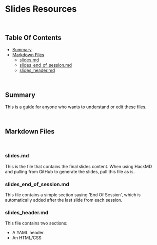 # Slides Resources

<br/>

## Table Of Contents

- [Summary](#Summary)
- [Markdown Files](#Markdown-Files.md)
  - [slides.md](#Slides.md)
  - [slides_end_of_session.md](#slides_end_of_session.md)
  - [slides_header.md](#slides_header.md)
  
<br/>

## Summary

This is a guide for anyone who wants to understand or edit these files.

<br/>

## Markdown Files

<br/>

### slides.md

This is the file that contains the final slides content.
When using HackMD and pulling from GitHub to generate the slides, pull this file as is.

### slides_end_of_session.md

This file contains a simple section saying 'End Of Session', which is automatically added after the last slide from each session.

### slides_header.md

This file contains two sections:

- A YAML header.
- An HTML/CSS <style> section.

<br/>

The YAML header carries information regarding:

- The title of the HTML document that will be generated by HackMD (this will be reflected as the title of the slides page that opens on your web browser).
- The theme of the slides (which mostly affects the background color). Do note that, if there is a background image, it will sit on top of the original background.

<br/>

The HTML/CSS <style> section carries information regarding:
  
- The font size of the whole slide presentation.
- The background for the whole slide presentation. In this case, it features an address that is recognised by HackMD as a reference to an image, which happens to be a white background with an **Elixir** logo on the bottom left. The background is set to cover each slide entorely.
